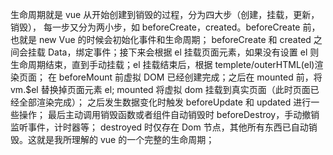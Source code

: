 生命周期就是 vue 从开始创建到销毁的过程，分为四大步（创建，挂载，更新，销毁），
每一步又分为两小步，如 beforeCreate，created。beforeCreate 前，也就是 new Vue 的时候会初始化事件和生命周期；
beforeCreate 和 created 之间会挂载 Data，绑定事件；接下来会根据 el 挂载页面元素，如果没有设置 el 则生命周期结束，直到手动挂载；el 挂载结束后，根据 templete/outerHTML(el)渲染页面；
在 beforeMount 前虚拟 DOM 已经创建完成；之后在 mounted 前，将 vm.\$el 替换掉页面元素 el;
mounted 将虚拟 dom 挂载到真实页面（此时页面已经全部渲染完成）；
之后发生数据变化时触发 beforeUpdate 和 updated 进行一些操作；
最后主动调用销毁函数或者组件自动销毁时 beforeDestroy，手动撤销监听事件，计时器等；
destroyed 时仅存在 Dom 节点，其他所有东西已自动销毁。这就是我所理解的 vue 的一个完整的生命周期；
